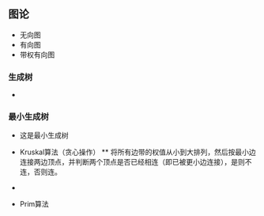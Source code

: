 ## 图论
* 无向图
* 有向图
* 带权有向图
### 生成树
* 

### 最小生成树
* 这是最小生成树
* Kruskal算法（贪心操作）
**  将所有边带的权值从小到大排列，然后按最小边连接两边顶点，并判断两个顶点是否已经相连（即已被更小边连接），是则不连，否则连。
* 

* Prim算法
